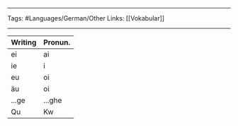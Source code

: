 ___
Tags: #Languages/German/Other 
 Links: [[Vokabular]]
___

Writing | Pronun.
------------ | ------------
ei | ai
ie | i
eu | oi
äu | oi
...ge | ...ghe
Qu | Kw
